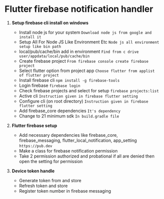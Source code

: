 # **Flutter firebase notification handler**

1. **Setup firebase cli install on windows**
    - Install node js for your system `Download node js from google and install it`
    - Setup All For Node JS Like Environment Etc `Node js all environment setup like bin path`
    - local/pub/cache/bin add in environment `Find from c drive user/appdata/local/pub/cache/bin`
    - Create firebase project `From firebase console create firebase project`
    - Select flutter option from project app `Choose flutter from applist of flutter project`
    - Install firebase cli ```npm install -g firebase-tools```
    - Login firebase ```firebase login```
    - Check firebase projects and select for setup ```firebase projects:list```
    - Active cli `Instruction given in firebase flutter setting`
    - Configure cli (on root directory) `Instruction given in firebase flutter setting`
    - Add firebase_core dependencies `It's dependency`
    - Change to 21 minimum sdk `In build.gradle file`

2. **Flutter firebase setup**
    - Add necessary dependencies like firebase_core, firebase_messaging, flutter_local_notification,
      app_setting `https://pub.dev`
    - Make a class for firebase notification permission
    - Take 2 permission authorized and probational if all are denied then open the setting for
      permission

3. **Device token handle**
    - Generate token from and store
    - Refresh token and store
    - Register token number in firebase messaging